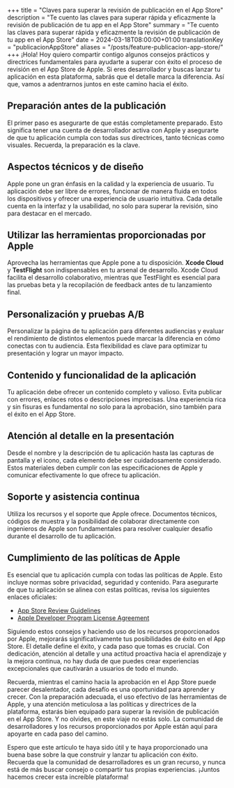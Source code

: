 +++
title = "Claves para superar la revisión de publicación en el App Store"
description = "Te cuento las claves para superar rápida y eficazmente la revisión de publicación de tu app en el App Store"
summary = "Te cuento las claves para superar rápida y eficazmente la revisión de publicación de tu app en el App Store"
date = 2024-03-18T08:00:00+01:00
translationKey = "publicacionAppStore"
aliases = "/posts/feature-publicacion-app-store/"
+++
¡Hola! Hoy quiero compartir contigo algunos consejos prácticos y directrices fundamentales para ayudarte a superar con éxito el proceso de revisión en el App Store de Apple. Si eres desarrollador y buscas lanzar tu aplicación en esta plataforma, sabrás que el detalle marca la diferencia. Así que, vamos a adentrarnos juntos en este camino hacia el éxito.

## Preparación antes de la publicación

El primer paso es asegurarte de que estás completamente preparado. Esto significa tener una cuenta de desarrollador activa con Apple y asegurarte de que tu aplicación cumpla con todas sus directrices, tanto técnicas como visuales. Recuerda, la preparación es la clave.

## Aspectos técnicos y de diseño

Apple pone un gran énfasis en la calidad y la experiencia de usuario. Tu aplicación debe ser libre de errores, funcionar de manera fluida en todos los dispositivos y ofrecer una experiencia de usuario intuitiva. Cada detalle cuenta en la interfaz y la usabilidad, no solo para superar la revisión, sino para destacar en el mercado.

## Utilizar las herramientas proporcionadas por Apple

Aprovecha las herramientas que Apple pone a tu disposición. **Xcode Cloud** y **TestFlight** son indispensables en tu arsenal de desarrollo. Xcode Cloud facilita el desarrollo colaborativo, mientras que TestFlight es esencial para las pruebas beta y la recopilación de feedback antes de tu lanzamiento final.

## Personalización y pruebas A/B

Personalizar la página de tu aplicación para diferentes audiencias y evaluar el rendimiento de distintos elementos puede marcar la diferencia en cómo conectas con tu audiencia. Esta flexibilidad es clave para optimizar tu presentación y lograr un mayor impacto.

## Contenido y funcionalidad de la aplicación

Tu aplicación debe ofrecer un contenido completo y valioso. Evita publicar con errores, enlaces rotos o descripciones imprecisas. Una experiencia rica y sin fisuras es fundamental no solo para la aprobación, sino también para el éxito en el App Store.

## Atención al detalle en la presentación

Desde el nombre y la descripción de tu aplicación hasta las capturas de pantalla y el icono, cada elemento debe ser cuidadosamente considerado. Estos materiales deben cumplir con las especificaciones de Apple y comunicar efectivamente lo que ofrece tu aplicación.

## Soporte y asistencia continua

Utiliza los recursos y el soporte que Apple ofrece. Documentos técnicos, códigos de muestra y la posibilidad de colaborar directamente con ingenieros de Apple son fundamentales para resolver cualquier desafío durante el desarrollo de tu aplicación.

## Cumplimiento de las políticas de Apple

Es esencial que tu aplicación cumpla con todas las políticas de Apple. Esto incluye normas sobre privacidad, seguridad y contenido. Para asegurarte de que tu aplicación se alinea con estas políticas, revisa los siguientes enlaces oficiales:
- [App Store Review Guidelines](https://developer.apple.com/app-store/review/guidelines/)
- [Apple Developer Program License Agreement](https://developer.apple.com/support/terms/)

Siguiendo estos consejos y haciendo uso de los recursos proporcionados por Apple, mejorarás significativamente tus posibilidades de éxito en el App Store. El detalle define el éxito, y cada paso que tomas es crucial. Con dedicación, atención al detalle y una actitud proactiva hacia el aprendizaje y la mejora continua, no hay duda de que puedes crear experiencias excepcionales que cautivarán a usuarios de todo el mundo.

Recuerda, mientras el camino hacia la aprobación en el App Store puede parecer desalentador, cada desafío es una oportunidad para aprender y crecer. Con la preparación adecuada, el uso efectivo de las herramientas de Apple, y una atención meticulosa a las políticas y directrices de la plataforma, estarás bien equipado para superar la revisión de publicación en el App Store. Y no olvides, en este viaje no estás solo. La comunidad de desarrolladores y los recursos proporcionados por Apple están aquí para apoyarte en cada paso del camino.

Espero que este artículo te haya sido útil y te haya proporcionado una buena base sobre la que construir y lanzar tu aplicación con éxito. Recuerda que la comunidad de desarrolladores es un gran recurso, y nunca está de más buscar consejo o compartir tus propias experiencias. ¡Juntos hacemos crecer esta increíble plataforma!